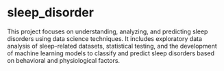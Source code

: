 # sleep_disorder
This project focuses on understanding, analyzing, and predicting sleep disorders using data science techniques. It includes exploratory data analysis of sleep-related datasets, statistical testing, and the development of machine learning models to classify and predict sleep disorders based on behavioral and physiological factors.
